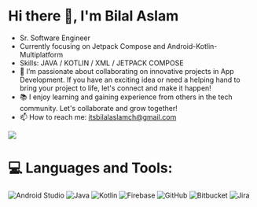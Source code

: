 # Hi there 👋, I'm Bilal Aslam
- Sr. Software Engineer
- Currently focusing on Jetpack Compose and Android-Kotlin-Multiplatform
- Skills: JAVA / KOTLIN / XML / JETPACK COMPOSE
- 👯 I’m passionate about collaborating on innovative projects in App Development. If you have an exciting idea or need a helping hand to bring your project to life, let's connect and make it happen!
- 📚 I enjoy learning and gaining experience from others in the tech community. Let's collaborate and grow together!
- 📫 How to reach me: itsbilalaslamch@gmail.com

![](https://github-readme-stats.vercel.app/api?username=bilal96aslam&theme=monokai&hide_border=false&include_all_commits=true&count_private=true&cache_seconds=1800)<br/>

# 💻 Languages and Tools:
![Android Studio](https://img.shields.io/badge/android%20studio-346ac1?style=for-the-badge&logo=android%20studio&logoColor=white)
![Java](https://img.shields.io/badge/java-%23ED8B00.svg?style=for-the-badge&logo=openjdk&logoColor=white) ![Kotlin](https://img.shields.io/badge/kotlin-%237F52FF.svg?style=for-the-badge&logo=kotlin&logoColor=white)
![Firebase](https://img.shields.io/badge/firebase-a08021?style=for-the-badge&logo=firebase&logoColor=ffcd34)
![GitHub](https://img.shields.io/badge/github-%23121011.svg?style=for-the-badge&logo=github&logoColor=white) ![Bitbucket](https://img.shields.io/badge/bitbucket-%230047B3.svg?style=for-the-badge&logo=bitbucket&logoColor=white)
![Jira](https://img.shields.io/badge/jira-%230A0FFF.svg?style=for-the-badge&logo=jira&logoColor=white)
